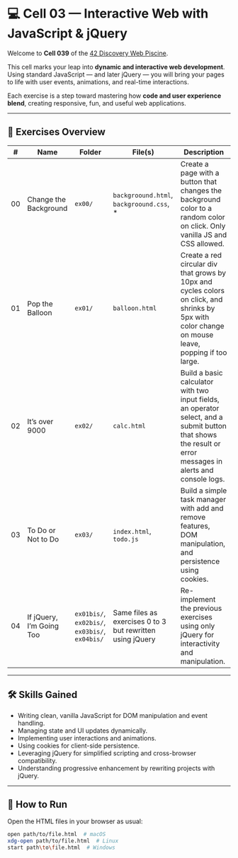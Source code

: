 # 💻 Cell 03 — Interactive Web with JavaScript & jQuery

Welcome to **Cell 039** of the [42 Discovery Web Piscine](https://github.com/joolibar/42-piscine-discovery-web). 
  
This cell marks your leap into **dynamic and interactive web development**.  
Using standard JavaScript — and later jQuery — you will bring your pages to life with user events, animations, and real-time interactions.  

Each exercise is a step toward mastering how **code and user experience blend**, creating responsive, fun, and useful web applications.

---

## 📜 Exercises Overview

| #    | Name                | Folder        | File(s)                       | Description |
| ---- | ------------------- | ------------- | -----------------------------| ----------- |
| 00   | Change the Background| `ex00/`       | `backgroound.html`, `backgroound.css`, * | Create a page with a button that changes the background color to a random color on click. Only vanilla JS and CSS allowed. |
| 01   | Pop the Balloon     | `ex01/`       | `balloon.html`                | Create a red circular div that grows by 10px and cycles colors on click, and shrinks by 5px with color change on mouse leave, popping if too large. |
| 02   | It’s over 9000      | `ex02/`       | `calc.html`                   | Build a basic calculator with two input fields, an operator select, and a submit button that shows the result or error messages in alerts and console logs. |
| 03   | To Do or Not to Do  | `ex03/`       | `index.html`, `todo.js`       | Build a simple task manager with add and remove features, DOM manipulation, and persistence using cookies. |
| 04   | If jQuery, I’m Going Too | `ex01bis/`, `ex02bis/`, `ex03bis/`, `ex04bis/` | Same files as exercises 0 to 3 but rewritten using jQuery | Re-implement the previous exercises using only jQuery for interactivity and manipulation. |

---
## 🛠 Skills Gained
- Writing clean, vanilla JavaScript for DOM manipulation and event handling.
- Managing state and UI updates dynamically.
- Implementing user interactions and animations.
- Using cookies for client-side persistence.
- Leveraging jQuery for simplified scripting and cross-browser compatibility.
- Understanding progressive enhancement by rewriting projects with jQuery.

---

## 🚀 How to Run

Open the HTML files in your browser as usual:  
```bash
open path/to/file.html  # macOS
xdg-open path/to/file.html  # Linux
start path\to\file.html  # Windows